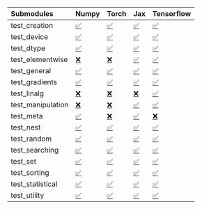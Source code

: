 | Submodules        | Numpy                                                                                                                           | Torch                                                                                                                           | Jax                                                                                                                             | Tensorflow                                                                                                                      |
|:------------------|:--------------------------------------------------------------------------------------------------------------------------------|:--------------------------------------------------------------------------------------------------------------------------------|:--------------------------------------------------------------------------------------------------------------------------------|:--------------------------------------------------------------------------------------------------------------------------------|
| test_creation     | <a href="https://github.com/unifyai/ivy/runs/7872406752?check_suite_focus=true" rel="noopener noreferrer" target="_blank">✅</a> | <a href="https://github.com/unifyai/ivy/runs/7872407760?check_suite_focus=true" rel="noopener noreferrer" target="_blank">✅</a> | <a href="https://github.com/unifyai/ivy/runs/7872408813?check_suite_focus=true" rel="noopener noreferrer" target="_blank">✅</a> | <a href="https://github.com/unifyai/ivy/runs/7872409799?check_suite_focus=true" rel="noopener noreferrer" target="_blank">✅</a> |
| test_device       | <a href="https://github.com/unifyai/ivy/runs/7872406824?check_suite_focus=true" rel="noopener noreferrer" target="_blank">✅</a> | <a href="https://github.com/unifyai/ivy/runs/7872407826?check_suite_focus=true" rel="noopener noreferrer" target="_blank">✅</a> | <a href="https://github.com/unifyai/ivy/runs/7872408876?check_suite_focus=true" rel="noopener noreferrer" target="_blank">✅</a> | <a href="https://github.com/unifyai/ivy/runs/7872409855?check_suite_focus=true" rel="noopener noreferrer" target="_blank">✅</a> |
| test_dtype        | <a href="https://github.com/unifyai/ivy/runs/7872406917?check_suite_focus=true" rel="noopener noreferrer" target="_blank">✅</a> | <a href="https://github.com/unifyai/ivy/runs/7872407895?check_suite_focus=true" rel="noopener noreferrer" target="_blank">✅</a> | <a href="https://github.com/unifyai/ivy/runs/7872408939?check_suite_focus=true" rel="noopener noreferrer" target="_blank">✅</a> | <a href="https://github.com/unifyai/ivy/runs/7872409921?check_suite_focus=true" rel="noopener noreferrer" target="_blank">✅</a> |
| test_elementwise  | <a href="https://github.com/unifyai/ivy/runs/7872406987?check_suite_focus=true" rel="noopener noreferrer" target="_blank">❌</a> | <a href="https://github.com/unifyai/ivy/runs/7872407967?check_suite_focus=true" rel="noopener noreferrer" target="_blank">❌</a> | <a href="https://github.com/unifyai/ivy/runs/7872409009?check_suite_focus=true" rel="noopener noreferrer" target="_blank">✅</a> | <a href="https://github.com/unifyai/ivy/runs/7872409999?check_suite_focus=true" rel="noopener noreferrer" target="_blank">✅</a> |
| test_general      | <a href="https://github.com/unifyai/ivy/runs/7872407050?check_suite_focus=true" rel="noopener noreferrer" target="_blank">✅</a> | <a href="https://github.com/unifyai/ivy/runs/7872408044?check_suite_focus=true" rel="noopener noreferrer" target="_blank">✅</a> | <a href="https://github.com/unifyai/ivy/runs/7872409075?check_suite_focus=true" rel="noopener noreferrer" target="_blank">✅</a> | <a href="https://github.com/unifyai/ivy/runs/7872410084?check_suite_focus=true" rel="noopener noreferrer" target="_blank">✅</a> |
| test_gradients    | <a href="https://github.com/unifyai/ivy/runs/7872407111?check_suite_focus=true" rel="noopener noreferrer" target="_blank">✅</a> | <a href="https://github.com/unifyai/ivy/runs/7872408114?check_suite_focus=true" rel="noopener noreferrer" target="_blank">✅</a> | <a href="https://github.com/unifyai/ivy/runs/7872409136?check_suite_focus=true" rel="noopener noreferrer" target="_blank">✅</a> | <a href="https://github.com/unifyai/ivy/runs/7872410133?check_suite_focus=true" rel="noopener noreferrer" target="_blank">✅</a> |
| test_linalg       | <a href="https://github.com/unifyai/ivy/runs/7872407173?check_suite_focus=true" rel="noopener noreferrer" target="_blank">❌</a> | <a href="https://github.com/unifyai/ivy/runs/7872408203?check_suite_focus=true" rel="noopener noreferrer" target="_blank">❌</a> | <a href="https://github.com/unifyai/ivy/runs/7872409200?check_suite_focus=true" rel="noopener noreferrer" target="_blank">❌</a> | <a href="https://github.com/unifyai/ivy/runs/7872410206?check_suite_focus=true" rel="noopener noreferrer" target="_blank">✅</a> |
| test_manipulation | <a href="https://github.com/unifyai/ivy/runs/7872407234?check_suite_focus=true" rel="noopener noreferrer" target="_blank">❌</a> | <a href="https://github.com/unifyai/ivy/runs/7872408281?check_suite_focus=true" rel="noopener noreferrer" target="_blank">❌</a> | <a href="https://github.com/unifyai/ivy/runs/7872409262?check_suite_focus=true" rel="noopener noreferrer" target="_blank">✅</a> | <a href="https://github.com/unifyai/ivy/runs/7872410273?check_suite_focus=true" rel="noopener noreferrer" target="_blank">✅</a> |
| test_meta         | <a href="https://github.com/unifyai/ivy/runs/7872407309?check_suite_focus=true" rel="noopener noreferrer" target="_blank">✅</a> | <a href="https://github.com/unifyai/ivy/runs/7872408351?check_suite_focus=true" rel="noopener noreferrer" target="_blank">❌</a> | <a href="https://github.com/unifyai/ivy/runs/7872409316?check_suite_focus=true" rel="noopener noreferrer" target="_blank">✅</a> | <a href="https://github.com/unifyai/ivy/runs/7872410340?check_suite_focus=true" rel="noopener noreferrer" target="_blank">❌</a> |
| test_nest         | <a href="https://github.com/unifyai/ivy/runs/7872407368?check_suite_focus=true" rel="noopener noreferrer" target="_blank">✅</a> | <a href="https://github.com/unifyai/ivy/runs/7872408407?check_suite_focus=true" rel="noopener noreferrer" target="_blank">✅</a> | <a href="https://github.com/unifyai/ivy/runs/7872409381?check_suite_focus=true" rel="noopener noreferrer" target="_blank">✅</a> | <a href="https://github.com/unifyai/ivy/runs/7872410397?check_suite_focus=true" rel="noopener noreferrer" target="_blank">✅</a> |
| test_random       | <a href="https://github.com/unifyai/ivy/runs/7872407429?check_suite_focus=true" rel="noopener noreferrer" target="_blank">✅</a> | <a href="https://github.com/unifyai/ivy/runs/7872408457?check_suite_focus=true" rel="noopener noreferrer" target="_blank">✅</a> | <a href="https://github.com/unifyai/ivy/runs/7872409445?check_suite_focus=true" rel="noopener noreferrer" target="_blank">✅</a> | <a href="https://github.com/unifyai/ivy/runs/7872410464?check_suite_focus=true" rel="noopener noreferrer" target="_blank">✅</a> |
| test_searching    | <a href="https://github.com/unifyai/ivy/runs/7872407483?check_suite_focus=true" rel="noopener noreferrer" target="_blank">✅</a> | <a href="https://github.com/unifyai/ivy/runs/7872408503?check_suite_focus=true" rel="noopener noreferrer" target="_blank">✅</a> | <a href="https://github.com/unifyai/ivy/runs/7872409512?check_suite_focus=true" rel="noopener noreferrer" target="_blank">✅</a> | <a href="https://github.com/unifyai/ivy/runs/7872410525?check_suite_focus=true" rel="noopener noreferrer" target="_blank">✅</a> |
| test_set          | <a href="https://github.com/unifyai/ivy/runs/7872407541?check_suite_focus=true" rel="noopener noreferrer" target="_blank">✅</a> | <a href="https://github.com/unifyai/ivy/runs/7872408576?check_suite_focus=true" rel="noopener noreferrer" target="_blank">✅</a> | <a href="https://github.com/unifyai/ivy/runs/7872409582?check_suite_focus=true" rel="noopener noreferrer" target="_blank">✅</a> | <a href="https://github.com/unifyai/ivy/runs/7872410586?check_suite_focus=true" rel="noopener noreferrer" target="_blank">✅</a> |
| test_sorting      | <a href="https://github.com/unifyai/ivy/runs/7872407597?check_suite_focus=true" rel="noopener noreferrer" target="_blank">✅</a> | <a href="https://github.com/unifyai/ivy/runs/7872408646?check_suite_focus=true" rel="noopener noreferrer" target="_blank">✅</a> | <a href="https://github.com/unifyai/ivy/runs/7872409642?check_suite_focus=true" rel="noopener noreferrer" target="_blank">✅</a> | <a href="https://github.com/unifyai/ivy/runs/7872410631?check_suite_focus=true" rel="noopener noreferrer" target="_blank">✅</a> |
| test_statistical  | <a href="https://github.com/unifyai/ivy/runs/7872407655?check_suite_focus=true" rel="noopener noreferrer" target="_blank">✅</a> | <a href="https://github.com/unifyai/ivy/runs/7872408704?check_suite_focus=true" rel="noopener noreferrer" target="_blank">✅</a> | <a href="https://github.com/unifyai/ivy/runs/7872409702?check_suite_focus=true" rel="noopener noreferrer" target="_blank">✅</a> | <a href="https://github.com/unifyai/ivy/runs/7872410691?check_suite_focus=true" rel="noopener noreferrer" target="_blank">✅</a> |
| test_utility      | <a href="https://github.com/unifyai/ivy/runs/7872407701?check_suite_focus=true" rel="noopener noreferrer" target="_blank">✅</a> | <a href="https://github.com/unifyai/ivy/runs/7872408759?check_suite_focus=true" rel="noopener noreferrer" target="_blank">✅</a> | <a href="https://github.com/unifyai/ivy/runs/7872409747?check_suite_focus=true" rel="noopener noreferrer" target="_blank">✅</a> | <a href="https://github.com/unifyai/ivy/runs/7872410759?check_suite_focus=true" rel="noopener noreferrer" target="_blank">✅</a> |